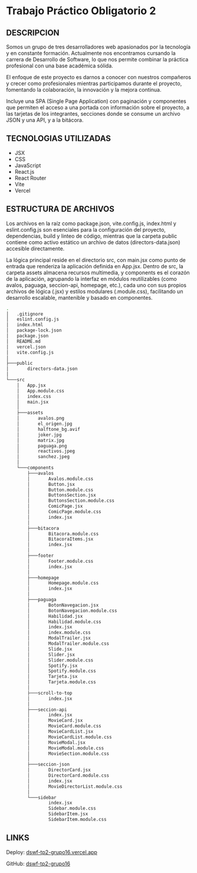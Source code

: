 # Trabajo Práctico Obligatorio 2

## DESCRIPCION

Somos un grupo de tres desarrolladores web apasionados por la tecnología y en constante formación. Actualmente nos encontramos cursando la carrera de Desarrollo de Software, lo que nos permite combinar la práctica profesional con una base académica sólida.

El enfoque de este proyecto es darnos a conocer con nuestros compañeros y crecer como profesionales mientras participamos durante el proyecto, fomentando la colaboración, la innovación y la mejora continua.

Incluye una SPA (Single Page Application) con paginación y componentes que permiten el acceso a una portada con información sobre el proyecto, a las tarjetas de los integrantes, secciones donde se consume un archivo JSON y una API, y a la bitácora.

## TECNOLOGIAS UTILIZADAS

- JSX
- CSS
- JavaScript
- React.js
- React Router
- Vite
- Vercel

## ESTRUCTURA DE ARCHIVOS

Los archivos en la raíz como package.json, vite.config.js, index.html y eslint.config.js son esenciales para la configuración del proyecto, dependencias, build y linteo de código, mientras que la carpeta public contiene como activo estático un archivo de datos (directors-data.json) accesible directamente.

La lógica principal reside en el directorio src, con main.jsx como punto de entrada que renderiza la aplicación definida en App.jsx. Dentro de src, la carpeta assets almacena recursos multimedia, y components es el corazón de la aplicación, agrupando la interfaz en módulos reutilizables (como avalos, paguaga, seccion-api, homepage, etc.), cada uno con sus propios archivos de lógica (.jsx) y estilos modulares (.module.css), facilitando un desarrollo escalable, mantenible y basado en componentes.

```bash
.
│   .gitignore
│   eslint.config.js
│   index.html
│   package-lock.json
│   package.json
│   README.md
│   vercel.json
│   vite.config.js
│
├───public
│       directors-data.json
│
└───src
    │   App.jsx
    │   App.module.css
    │   index.css
    │   main.jsx
    │
    ├───assets
    │       avalos.png
    │       el_origen.jpg
    │       halftone_bg.avif
    │       joker.jpg
    │       matrix.jpg
    │       paguaga.png
    │       reactivos.jpeg
    │       sanchez.jpeg
    │
    └───components
        ├───avalos
        │       Avalos.module.css
        │       Button.jsx
        │       Button.module.css
        │       ButtonsSection.jsx
        │       ButtonsSection.module.css
        │       ComicPage.jsx
        │       ComicPage.module.css
        │       index.jsx
        │
        ├───bitacora
        │       Bitacora.module.css
        │       BitacoraItems.jsx
        │       index.jsx
        │
        ├───footer
        │       Footer.module.css
        │       index.jsx
        │
        ├───homepage
        │       Homepage.module.css
        │       index.jsx
        │
        ├───paguaga
        │       BotonNavegacion.jsx
        │       BotonNavegacion.module.css
        │       Habilidad.jsx
        │       Habilidad.module.css
        │       index.jsx
        │       index.module.css
        │       ModalTrailer.jsx
        │       ModalTrailer.module.css
        │       Slide.jsx
        │       Slider.jsx
        │       Slider.module.css
        │       Spotify.jsx
        │       Spotify.module.css
        │       Tarjeta.jsx
        │       Tarjeta.module.css
        │
        ├───scroll-to-top
        │       index.jsx
        │
        ├───seccion-api
        │       index.jsx
        │       MovieCard.jsx
        │       MovieCard.module.css
        │       MovieCardList.jsx
        │       MovieCardList.module.css
        │       MovieModal.jsx
        │       MovieModal.module.css
        │       MovieSection.module.css
        │
        ├───seccion-json
        │       DirectorCard.jsx
        │       DirectorCard.module.css
        │       index.jsx
        │       MovieDirectorList.module.css
        │
        └───sidebar
                index.jsx
                Sidebar.module.css
                SidebarItem.jsx
                SidebarItem.module.css
```

## LINKS

Deploy: [dswf-tp2-grupo16.vercel.app](https://dswf-tp2-grupo16.vercel.app)

GitHub: [dswf-tp2-grupo16](https://github.com/sanavalos/dswf-tp2-grupo16)

